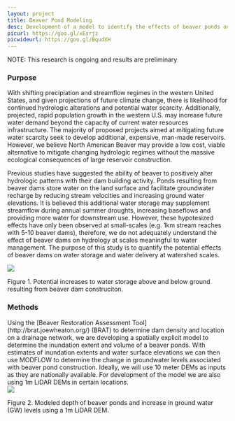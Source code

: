 ```yaml
---
layout: project
title: Beaver Pond Modeling
desc: Development of a model to identify the effects of beaver ponds on stream hydrology
picurl: https://goo.gl/xEsrjz
picwideurl: https://goo.gl/BqudXH
---
```


NOTE: This research is ongoing and results are preliminary

<h3>Purpose</h3>

With shifting precipiation and streamflow regimes in the western United States, and given projections of future climate change, there is likelihood for continued hydrologic alterations and potential water scarcity.
Additionally, projected, rapid population growth in the western U.S. may increase future water demand beyond the capacity of current water resources infrastructure.
The majority of proposed projects aimed at mitigating future water scarcity seek to develop additional, expensive, man-made reservoirs. 
However, we believe North American Beaver may provide a low cost, viable alternative to mitigate changing hydrologic regimes without the massive ecological consequences of large reservoir construction.

Previous studies have suggested the ability of beaver to positively alter hydrologic patterns with their dam building activity. 
Ponds resulting from beaver dams store water on the land surface and facilitate groundwater recharge by reducing stream velocities and increasing ground water elevations.
It is believed this additional water storage may supplement streamflow during annual summer droughts, increasing baseflows and providing more water for downstream use.
However, these hypotesized effects have only been observed at small-scales (e.g. 1km stream reaches with 5-10 beaver dams), therefore, we do not adequately understand the effect of beaver dams on hydrology at scales meaningful to water management.
The purpose of this study is to quantify the potential effects of beaver dams on water storage and water delivery at watershed scales.

<div class="img-container">
	<img src="https://goo.gl/pbHgfD">
	<p>Figure 1. Potential increases to water storage above and below ground resulting from beaver dam construciton.</p>
</div>

<h3>Methods</h3>
Using the [Beaver Restoration Assessment Tool](http://brat.joewheaton.org/) (BRAT) to determine dam density and location on a drainage network, we are developing a spatially explicit model to determine the inundation extent and volume of a beaver ponds. 
With estimates of inundation extents and water surface elevations we can then use MODFLOW to determine the change in groundwater levels associated with beaver pond construction. 
Ideally, we will use 10 meter DEMs as inputs as they are nationally available. 
For development of the model we are also using 1m LiDAR DEMs in certain locations.

<div class="img-container">
	<img src="https://goo.gl/s3YJz7">
	<p>Figure 2. Modeled depth of beaver ponds and increase in ground water (GW) levels using a 1m LiDAR DEM.</p>
</div>